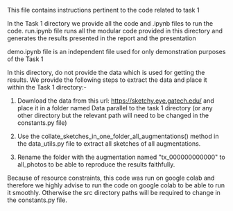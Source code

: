 This file contains instructions pertinent to the code related to task 1

In the Task 1 directory we provide all the code and .ipynb files to run the code.
run.ipynb file runs all the modular code provided in this directory and generates the results
presented in the report and the presentation

demo.ipynb file is an independent file used for only demonstration purposes of the Task 1

In this directory, do not provide the data which is used for getting the results.
We provide the following steps to extract the data and place it within the Task 1 directory:-

1. Download the data from this url: https://sketchy.eye.gatech.edu/ and place it in a folder named Data
parallel to the task 1 directory (or any other directory but the relevant path will need to be changed in the constants.py file)

2. Use the collate_sketches_in_one_folder_all_augmentations() method in the data_utils.py file to extract all sketches of all augmentations.

3. Rename the folder with the augmentation named "tx_000000000000" to all_photos to be able to reproduce the results faithfully.

Because of resource constraints, this code was run on google colab and therefore we highly advise to
run the code on google colab to be able to run it smoothly. Otherwise the src directory paths will be required
to change in the constants.py file.